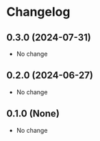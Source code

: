 # Changelog

## 0.3.0 (2024-07-31)

* No change


## 0.2.0 (2024-06-27)

* No change


## 0.1.0 (None)

* No change
